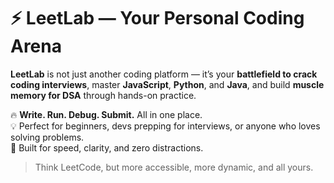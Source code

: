 # ⚡ LeetLab — Your Personal Coding Arena

**LeetLab** is not just another coding platform — it’s your **battlefield to crack coding interviews**, master **JavaScript**, **Python**, and **Java**, and build **muscle memory for DSA** through hands-on practice.

🔥 **Write. Run. Debug. Submit.** All in one place.  
💡 Perfect for beginners, devs prepping for interviews, or anyone who loves solving problems.  
🎯 Built for speed, clarity, and zero distractions.

> Think LeetCode, but more accessible, more dynamic, and all yours.
